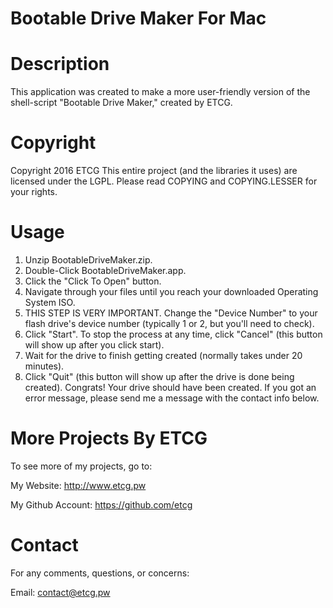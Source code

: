 # Bootable Drive Maker For Mac

# Description
This application was created to make a more user-friendly version of the shell-script "Bootable Drive Maker," created by ETCG.

# Copyright
Copyright 2016 ETCG
This entire project (and the libraries it uses) are licensed under the LGPL. Please read COPYING and COPYING.LESSER for your rights.

# Usage
1. Unzip BootableDriveMaker.zip.
2. Double-Click BootableDriveMaker.app.
3. Click the "Click To Open" button.
4. Navigate through your files until you reach your downloaded Operating System ISO.
5. THIS STEP IS VERY IMPORTANT. Change the "Device Number" to your flash drive's device number (typically 1 or 2, but you'll need to check).
6. Click "Start". To stop the process at any time, click "Cancel" (this button will show up after you click start).
7. Wait for the drive to finish getting created (normally takes under 20 minutes).
8. Click "Quit" (this button will show up after the drive is done being created).
Congrats! Your drive should have been created. 
If you got an error message, please send me a message with the contact info below.

# More Projects By ETCG
To see more of my projects, go to:

My Website: http://www.etcg.pw

My Github Account: https://github.com/etcg

# Contact
For any comments, questions, or concerns:

Email: contact@etcg.pw